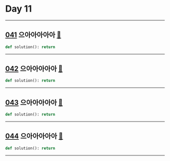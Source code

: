 # Day 11

---

## [041] 으아아아아아 [🔎][041]

>

```python
def solution(): return
```

---

## [042] 으아아아아아 [🔎][042]

>

```python
def solution(): return
```

---

## [043] 으아아아아아 [🔎][043]

>

```python
def solution(): return
```

---

## [044] 으아아아아아 [🔎][044]

>

```python
def solution(): return
```

---

[041]: https://school.programmers.co.kr/learn/courses/30/lessons/120842
[042]: https://school.programmers.co.kr/learn/courses/30/lessons/120843
[043]: https://school.programmers.co.kr/learn/courses/30/lessons/120844
[044]: https://school.programmers.co.kr/learn/courses/30/lessons/120845

